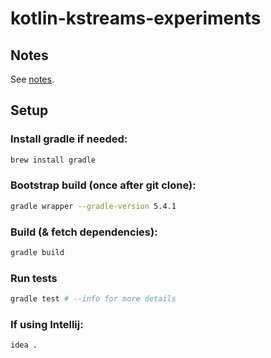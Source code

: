 # kotlin-kstreams-experiments

## Notes
See [notes](Notes.md).

## Setup
### Install gradle if needed:
```bash
brew install gradle
```

### Bootstrap build (once after git clone):
```bash
gradle wrapper --gradle-version 5.4.1
```

### Build (& fetch dependencies):
```bash
gradle build
```
### Run tests
```bash
gradle test # --info for more details
```

### If using Intellij:
```bash
idea .
```
